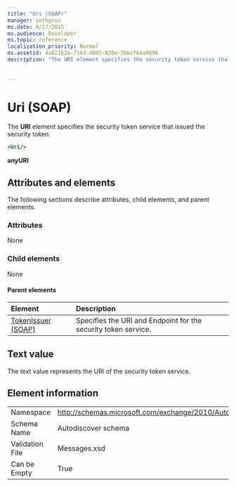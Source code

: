 ```yaml
---
title: "Uri (SOAP)"
manager: sethgros
ms.date: 9/17/2015
ms.audience: Developer
ms.topic: reference
localization_priority: Normal
ms.assetid: 4a82162a-716d-4002-820e-5bbcfb4a9696
description: "The URI element specifies the security token service that issued the security token."
 
 
---
```


# Uri (SOAP)

The **URI** element specifies the security token service that issued the security token. 
  
```XML
<Uri/>
```

 **anyURI**
## Attributes and elements

The following sections describe attributes, child elements, and parent elements.
  
### Attributes

None
  
### Child elements

None
  
#### Parent elements

|**Element**|**Description**|
|:-----|:-----|
|[TokenIssuer (SOAP)](tokenissuer-soap.md) <br/> |Specifies the URI and Endpoint for the security token service.  <br/> |
   
## Text value

The text value represents the URI of the security token service.
  
## Element information

|||
|:-----|:-----|
|Namespace  <br/> |http://schemas.microsoft.com/exchange/2010/Autodiscover  <br/> |
|Schema Name  <br/> |Autodiscover schema  <br/> |
|Validation File  <br/> |Messages.xsd  <br/> |
|Can be Empty  <br/> |True  <br/> |
   

